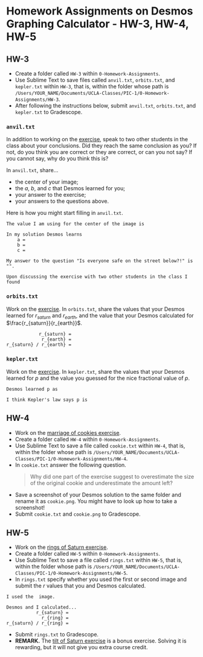 # Homework Assignments on Desmos Graphing Calculator - HW-3, HW-4, HW-5








## HW-3

 - Create a folder called `HW-3` within `0-Homework-Assignments`.
 - Use Sublime Text to save files called
   `anvil.txt`, `orbits.txt`, and `kepler.txt` within `HW-3`,
   that is, within the folder whose path is
   `/Users/YOUR_NAME/Documents/UCLA-Classes/PIC-1/0-Homework-Assignments/HW-3`.
 - After following the instructions below,
   submit `anvil.txt`, `orbits.txt`, and `kepler.txt` to Gradescope.




### `anvil.txt`

In addition to working on the [exercise](2-3a-anvil.md),
speak to two other students in the class about your conclusions.
Did they reach the same conclusion as you?
If not, do you think
you are correct or they are correct,
or can you not say?
If you cannot say,
why do you think this is?

In `anvil.txt`, share...
 - the center of your image;
 - the $a$, $b$, and $c$ that Desmos learned for you;
 - your answer to the exercise;
 - your answers to the questions above.

Here is how you might start filling in `anvil.txt`.

```
The value I am using for the center of the image is

In my solution Desmos learns
    a = 
    b = 
    c = 

My answer to the question "Is everyone safe on the street below?!" is "".

Upon discussing the exercise with two other students in the class I found
```




### `orbits.txt`

Work on the [exercise](2-3b-orbit.md).
In `orbits.txt`,
share the values that your Desmos learned
for $r_{saturn}$ and $r_{earth}$,
and the value that your Desmos
calculated for $\frac{r_{saturn}}{r_{earth}}$.

```
            r_{saturn} = 
             r_{earth} = 
r_{saturn} / r_{earth} = 
```




### `kepler.txt`

Work on the [exercise](2-3c-kepler.md).
In `kepler.txt`,
share the values that your Desmos learned for
$p$ and the value you guessed for the nice fractional value of $p$.

```
Desmos learned p as 

I think Kepler's law says p is 
```








## HW-4

 - Work on the [marriage of cookies exercise](2-3d-cookie.md).
 - Create a folder called `HW-4` within `0-Homework-Assignments`.
 - Use Sublime Text to save a file called `cookie.txt` within `HW-4`,
   that is, within the folder whose path is
   `/Users/YOUR_NAME/Documents/UCLA-Classes/PIC-1/0-Homework-Assignments/HW-4`.
 - In `cookie.txt` answer the following question.
   > Why did one part of the exercise suggest to overestimate the size of the original cookie and underestimate the amount left?
 - Save a screenshot of your Desmos solution to the same folder and rename it as `cookie.png`.
   You might have to look up how to take a screenshot!
 - Submit `cookie.txt` and `cookie.png` to Gradescope.








## HW-5

 - Work on the [rings of Saturn exercise](2-3e-rings.md).
 - Create a folder called `HW-5` within `0-Homework-Assignments`.
 - Use Sublime Text to save a file called `rings.txt` within `HW-5`,
   that is, within the folder whose path is
   `/Users/YOUR_NAME/Documents/UCLA-Classes/PIC-1/0-Homework-Assignments/HW-5`.
 - In `rings.txt` specify whether you used the first or second image
   and submit the $r$ values that you and Desmos calculated.

```
I used the  image.

Desmos and I calculated...
           r_{saturn} = 
             r_{ring} = 
r_{saturn} / r_{ring} = 

```

 - Submit `rings.txt` to Gradescope.
 - **REMARK.** The [tilt of Saturn exercise](2-3f-tilt.md) is a bonus exercise.
   Solving it is rewarding, but it will not give you extra course credit.

